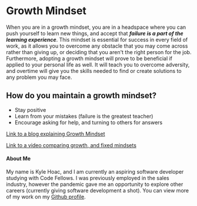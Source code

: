 # Growth Mindset
When you are in a growth mindset, you are in a headspace where you can push yourself to learn new things, and accept that __*failure is a part of the learning experience*__. This mindset is essential for success in every field of work, as it allows you to overcome any obstacle that you may come across rather than giving up, or deciding that you aren't the right person for the job. Furthermore, adopting a growth mindset will prove to be beneficial if applied to your personal life as well. It will teach you to overcome adversity, and overtime will give you the skills needed to find or create solutions to any problem you may face.

## How do you maintain a growth mindset?
- Stay positive
- Learn from your mistakes (failure is the greatest teacher)
- Encourage asking for help, and turning to others for answers

[Link to a blog explaining Growth Mindset](https://www.atlassian.com/blog/inside-atlassian/growth-mindset)

[Link to a video comparing growth, and fixed mindsets](https://www.youtube.com/watch?v=KUWn_TJTrnU&ab_channel=Sprouts)

#### About Me
My name is Kyle Hoac, and I am currently an aspiring software developer studying with Code Fellows. I was previously employed in the sales industry, however the pandemic gave me an opportunity to explore other careers (currently giving software development a shot). You can view more of my work on my [Github profile](https://github.com/kylehoac).
